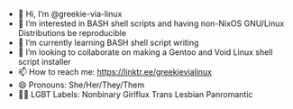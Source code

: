 - 👋 Hi, I’m @greekie-via-linux
- 👀 I’m interested in BASH shell scripts and having non-NixOS GNU/Linux Distributions be reproducible
- 🌱 I’m currently learning BASH shell script writing
- 💞️ I’m looking to collaborate on making a Gentoo and Void Linux shell script installer
- 📫 How to reach me: https://linktr.ee/greekievialinux
- 😄 Pronouns: She/Her/They/Them
- 🏳️‍🌈 LGBT Labels: Nonbinary Girlflux Trans Lesbian Panromantic 

<!---
greekie-via-linux/greekie-via-linux is a ✨ special ✨ repository because its `README.md` (this file) appears on your GitHub profile.
You can click the Preview link to take a look at your changes.
--->
